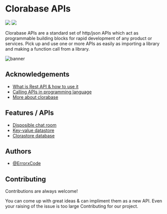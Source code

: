 # Clorabase APIs
<p align="left">
  <img src="https://page-views.glitch.me/badge?page_id=ErrorxCode.Clorabase-APIs">
  <img src="https://img.shields.io/badge/Total%20apis-3-blue">
</p>

Clorabase APIs are a standard set of http/json APIs which act as programmable building blocks for rapid development of any product or services. Pick up and use one or more APIs as easily as importing a library and making a function call from a library.

![banner](https://www.tvarana.com/wp-content/uploads/2020/04/249-1080x675.jpg)
## Acknowledgements

 - [What is Rest API & how to use it](https://restfulapi.net)
 - [Calling APIs in programming language](https://subscription.packtpub.com/book/web_development/9781786469243/1/ch01lvl1sec11/using-rest-in-different-programming-languages)
 - [More about clorabase](https://clorabase.tk)


## Features / APIs

- [Disposible chat room](https://github.com/ErrorxCode/Clorabase-APIs/wiki/Chatroom-API-Reference)
- [Key-value datastore]()
- [Clorastore database](https://clorabase.stoplight.io/docs/clorastore)


## Authors

- [@ErrorxCode](https://www.github.com/ErrorxCode)


## Contributing

Contributions are always welcome!

You can come up with great ideas & can impliment them as a new API.
Even your raising of the issue is too large Contributing for our project.

